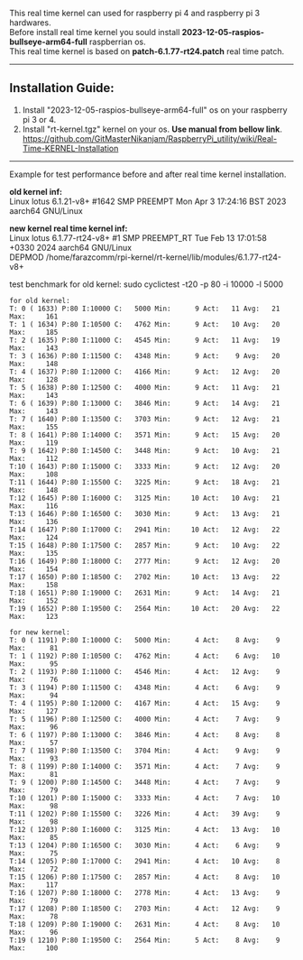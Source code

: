 This real time kernel can used for raspberry pi 4 and raspberry pi 3 hardwares.  
Before install real time kernel you sould install **2023-12-05-raspios-bullseye-arm64-full** raspberrian os.  
This real time kernel is based on **patch-6.1.77-rt24.patch** real time patch.   

---------------------------------------------------------------
## Installation Guide:  
1) Install "2023-12-05-raspios-bullseye-arm64-full" os on your raspberry pi 3 or 4.
2) Install "rt-kernel.tgz" kernel on your os. **Use manual from bellow link**.   
   https://github.com/GitMasterNikanjam/RaspberryPi_utility/wiki/Real-Time-KERNEL-Installation
---------------------------------------------------------------
Example for test performance before and after real time kernel installation.  

**old kernel inf:**   
Linux lotus 6.1.21-v8+ #1642 SMP PREEMPT Mon Apr  3 17:24:16 BST 2023 aarch64 GNU/Linux    

**new kernel real time kernel inf:**       
Linux lotus 6.1.77-rt24-v8+ #1 SMP PREEMPT_RT Tue Feb 13 17:01:58 +0330 2024 aarch64 GNU/Linux   
DEPMOD  /home/farazcomm/rpi-kernel/rt-kernel/lib/modules/6.1.77-rt24-v8+    

test benchmark for old kernel: sudo cyclictest -t20 -p 80 -i 10000 -l 5000    
```
for old kernel:
T: 0 ( 1633) P:80 I:10000 C:   5000 Min:      9 Act:   11 Avg:   21 Max:     161
T: 1 ( 1634) P:80 I:10500 C:   4762 Min:      9 Act:   10 Avg:   20 Max:     185
T: 2 ( 1635) P:80 I:11000 C:   4545 Min:      9 Act:   11 Avg:   19 Max:     143
T: 3 ( 1636) P:80 I:11500 C:   4348 Min:      9 Act:    9 Avg:   20 Max:     148
T: 4 ( 1637) P:80 I:12000 C:   4166 Min:      9 Act:   12 Avg:   20 Max:     128
T: 5 ( 1638) P:80 I:12500 C:   4000 Min:      9 Act:   11 Avg:   21 Max:     143
T: 6 ( 1639) P:80 I:13000 C:   3846 Min:      9 Act:   14 Avg:   21 Max:     143
T: 7 ( 1640) P:80 I:13500 C:   3703 Min:      9 Act:   12 Avg:   21 Max:     155
T: 8 ( 1641) P:80 I:14000 C:   3571 Min:      9 Act:   15 Avg:   20 Max:     119
T: 9 ( 1642) P:80 I:14500 C:   3448 Min:      9 Act:   10 Avg:   21 Max:     112
T:10 ( 1643) P:80 I:15000 C:   3333 Min:      9 Act:   12 Avg:   20 Max:     108
T:11 ( 1644) P:80 I:15500 C:   3225 Min:      9 Act:   18 Avg:   21 Max:     148
T:12 ( 1645) P:80 I:16000 C:   3125 Min:     10 Act:   10 Avg:   21 Max:     116
T:13 ( 1646) P:80 I:16500 C:   3030 Min:      9 Act:   13 Avg:   21 Max:     136
T:14 ( 1647) P:80 I:17000 C:   2941 Min:     10 Act:   12 Avg:   22 Max:     124
T:15 ( 1648) P:80 I:17500 C:   2857 Min:      9 Act:   10 Avg:   22 Max:     135
T:16 ( 1649) P:80 I:18000 C:   2777 Min:      9 Act:   12 Avg:   20 Max:     154
T:17 ( 1650) P:80 I:18500 C:   2702 Min:     10 Act:   13 Avg:   22 Max:     158
T:18 ( 1651) P:80 I:19000 C:   2631 Min:      9 Act:   14 Avg:   21 Max:     152
T:19 ( 1652) P:80 I:19500 C:   2564 Min:     10 Act:   20 Avg:   22 Max:     123

for new kernel:
T: 0 ( 1191) P:80 I:10000 C:   5000 Min:      4 Act:    8 Avg:    9 Max:      81
T: 1 ( 1192) P:80 I:10500 C:   4762 Min:      4 Act:    6 Avg:   10 Max:      95
T: 2 ( 1193) P:80 I:11000 C:   4546 Min:      4 Act:   12 Avg:    9 Max:      76
T: 3 ( 1194) P:80 I:11500 C:   4348 Min:      4 Act:    6 Avg:    9 Max:      94
T: 4 ( 1195) P:80 I:12000 C:   4167 Min:      4 Act:   15 Avg:    9 Max:     127
T: 5 ( 1196) P:80 I:12500 C:   4000 Min:      4 Act:    7 Avg:    9 Max:      96
T: 6 ( 1197) P:80 I:13000 C:   3846 Min:      4 Act:    8 Avg:    8 Max:      57
T: 7 ( 1198) P:80 I:13500 C:   3704 Min:      4 Act:    9 Avg:    9 Max:      93
T: 8 ( 1199) P:80 I:14000 C:   3571 Min:      4 Act:    7 Avg:    9 Max:      81
T: 9 ( 1200) P:80 I:14500 C:   3448 Min:      4 Act:    7 Avg:    9 Max:      79
T:10 ( 1201) P:80 I:15000 C:   3333 Min:      4 Act:    7 Avg:   10 Max:      98
T:11 ( 1202) P:80 I:15500 C:   3226 Min:      4 Act:   39 Avg:    9 Max:      98
T:12 ( 1203) P:80 I:16000 C:   3125 Min:      4 Act:   13 Avg:   10 Max:      85
T:13 ( 1204) P:80 I:16500 C:   3030 Min:      4 Act:    6 Avg:    9 Max:      75
T:14 ( 1205) P:80 I:17000 C:   2941 Min:      4 Act:   10 Avg:    8 Max:      72
T:15 ( 1206) P:80 I:17500 C:   2857 Min:      4 Act:    8 Avg:   10 Max:     117
T:16 ( 1207) P:80 I:18000 C:   2778 Min:      4 Act:   13 Avg:    9 Max:      79
T:17 ( 1208) P:80 I:18500 C:   2703 Min:      4 Act:   12 Avg:    9 Max:      78
T:18 ( 1209) P:80 I:19000 C:   2631 Min:      4 Act:    8 Avg:   10 Max:      96
T:19 ( 1210) P:80 I:19500 C:   2564 Min:      5 Act:    8 Avg:    9 Max:     100
```

